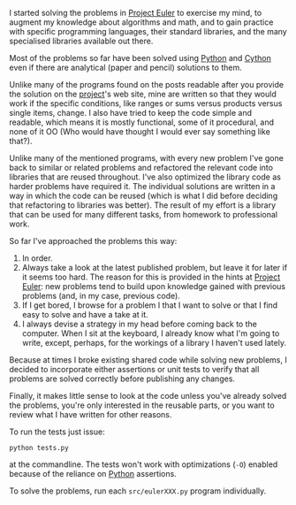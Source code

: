 I started solving the problems in [Project Euler] to exercise my mind,
to augment my knowledge about algorithms and math, and to gain practice
with specific programming languages, their standard libraries, and the
many specialised libraries available out there.

Most of the problems so far have been solved using [Python] and [Cython]
even if there are analytical (paper and pencil) solutions to them.

Unlike many of the programs found on the posts readable after you
provide the solution on the [project][Project Euler]'s web site, mine
are written so that they would work if the specific conditions, like
ranges or sums versus products versus single items, change. I also have
tried to keep the code simple and readable, which means it is mostly
functional, some of it procedural, and none of it OO (Who would have
thought I would ever say something like that?).

Unlike many of the mentioned programs, with every new problem I've gone
back to similar or related problems and refactored the relevant code
into libraries that are reused throughout. I've also optimized the
library code as harder problems have required it. The individual
solutions are written in a way in which the code can be reused (which is
what I did before deciding that refactoring to libraries was better).
The result of my effort is a library that can be used for many different
tasks, from homework to professional work.

So far I've approached the problems this way:

1.  In order.
2.  Always take a look at the latest published problem, but leave it for
    later if it seems too hard. The reason for this is provided in the
    hints at [Project Euler]: new problems tend to build upon knowledge
    gained with previous problems (and, in my case, previous code).
3.  If I get bored, I browse for a problem I that I want to solve or
    that I find easy to solve and have a take at it.
4.  I always devise a strategy in my head before coming back to the
    computer. When I sit at the keyboard, I already know what I'm going
    to write, except, perhaps, for the workings of a library I haven't
    used lately.

Because at times I broke existing shared code while solving new
problems, I decided to incorporate either assertions or unit tests to
verify that all problems are solved correctly before publishing any
changes.

Finally, it makes little sense to look at the code unless you've already
solved the problems, you're only interested in the reusable parts, or
you want to review what I have written for other reasons.

To run the tests just issue:

    python tests.py

at the commandline. The tests won't work with optimizations (`-O`)
enabled because of the reliance on [Python] assertions.

To solve the problems, run each `src/eulerXXX.py` program individually.

  [Project Euler]: http://projecteuler.net/
  [Python]: http://www.python.org/
  [Cython]: http://cython.org/
